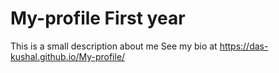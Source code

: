 # My-profile First year
This is a small description about me
See my bio at  https://das-kushal.github.io/My-profile/
